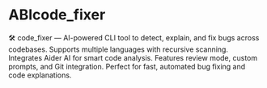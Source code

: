 # ABIcode_fixer
🛠️ code_fixer — AI-powered CLI tool to detect, explain, and fix bugs across codebases. Supports multiple languages with recursive scanning. Integrates Aider AI for smart code analysis. Features review mode, custom prompts, and Git integration. Perfect for fast, automated bug fixing and code explanations.
